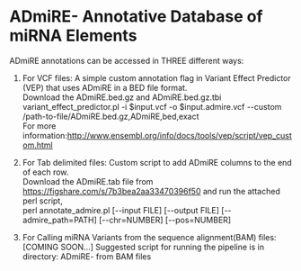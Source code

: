 # ADmiRE- Annotative Database of miRNA Elements

ADmiRE annotations can be accessed in THREE different ways:
1. For VCF files: A simple custom annotation flag in Variant Effect Predictor (VEP) that uses ADmiRE in a BED file format.  
  Download the ADmiRE.bed.gz and ADmiRE.bed.gz.tbi  
  variant_effect_predictor.pl -i $input.vcf -o $input.admire.vcf --custom /path-to-file/ADmiRE.bed.gz,ADmiRE,bed,exact    
  For more information:http://www.ensembl.org/info/docs/tools/vep/script/vep_custom.html
  
2. For Tab delimited files: Custom script to add ADmiRE columns to the end of each row.  
  Download the ADmiRE.tab file from https://figshare.com/s/7b3bea2aa33470396f50 and run the attached perl script,  
  perl annotate_admire.pl [--input FILE] [--output FILE] [--admire_path=PATH] [--chr=NUMBER] [--pos=NUMBER]
  
3. For Calling miRNA Variants from the sequence alignment(BAM) files: [COMING SOON...]
  Suggested script for running the pipeline is in directory: ADmiRE- from BAM files
  
  
